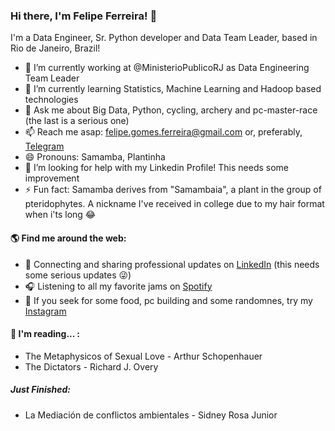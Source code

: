 ### Hi there, I'm Felipe Ferreira! 👋


I'm a Data Engineer, Sr. Python developer and Data Team Leader, based in Rio de Janeiro, Brazil!

- 🔭 I’m currently working at @MinisterioPublicoRJ as Data Engineering Team Leader
- 🌱 I’m currently learning Statistics, Machine Learning and Hadoop based technologies
- 💬 Ask me about Big Data, Python, cycling, archery and pc-master-race (the last is a serious one)
- 📫 Reach me asap: felipe.gomes.ferreira@gmail.com or, preferably, <a href="https://t.me/SamambaMan">Telegram</a>
- 😄 Pronouns: Samamba, Plantinha
- 🤔 I’m looking for help with my Linkedin Profile! This needs some improvement
- ⚡ Fun fact: Samamba derives from "Samambaia", a plant in the group of pteridophytes. A nickname I've received in college due to my hair format when i'ts long 😂


#### 🌎 Find me around the web:
- 💼 Connecting and sharing professional updates on <a href="https://www.linkedin.com/in/felipevieiraferreira/">LinkedIn</a> (this needs some serious updates 😜)
- 🎧 Listening to all my favorite jams on <a href="https://open.spotify.com/user/samambaman">Spotify</a>
- 📸 If you seek for some food, pc building and some randomnes, try my <a href="https://www.instagram.com/paocomdoisovos/">Instagram</a>

#### 📔 I'm reading... :
 - The Metaphysicos of Sexual Love - Arthur Schopenhauer
 - The Dictators - Richard J. Overy
##### Just Finished:
 - La Mediación de conflictos ambientales - Sidney Rosa Junior
